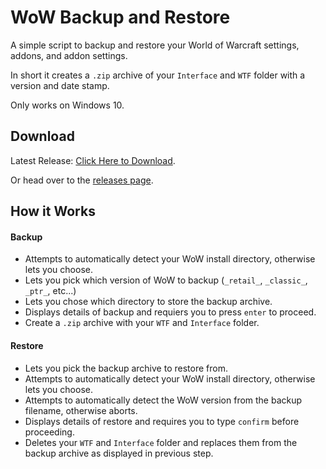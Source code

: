 # WoW Backup and Restore

A simple script to backup and restore your World of Warcraft settings, addons, and addon settings.

In short it creates a `.zip` archive of your `Interface` and `WTF` folder with a version and date stamp.

Only works on Windows 10.

## Download

Latest Release: [Click Here to Download](https://github.com/smashedr/wow-backup/releases/latest/download/WoW-Backup.exe).

Or head over to the [releases page](https://github.com/smashedr/wow-backup/releases).

## How it Works

#### Backup

- Attempts to automatically detect your WoW install directory, otherwise lets you choose.
- Lets you pick which version of WoW to backup (`_retail_`, `_classic_`, `_ptr_`, etc...)
- Lets you chose which directory to store the backup archive.
- Displays details of backup and requiers you to press `enter` to proceed.
- Create a `.zip` archive with your `WTF` and `Interface` folder.

#### Restore

- Lets you pick the backup archive to restore from.
- Attempts to automatically detect your WoW install directory, otherwise lets you choose.
- Attempts to automatically detect the WoW version from the backup filename, otherwise aborts.
- Displays details of restore and requires you to type `confirm` before proceeding.
- Deletes your `WTF` and `Interface` folder and replaces them from the backup archive as displayed in previous step.
